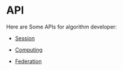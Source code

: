 # API

Here are Some APIs for algorithm developer:
- [Session](session.md)

- [Computing](computing.md)

- [Federation](federation.md)
